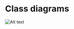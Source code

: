 # Class diagrams
![Alt text](http://www.plantuml.com/plantuml/png/lLDTIyCm57tlhxZC1pzmWxqM7uPR5HzMP0CHH2Hcjnf8cv5xzo1p_zsqMudjCYk8UydMctFFERad6H4BowjSHwSmmKmLYfKf83CMvj9Oj7S5eys4n4ZL_zexi8u0rkALs0h96w1o--myXeMI_EIgbv1f8_WvsaIHr888nkMgCYL5ARVb0vKlDUPOC0KLxYrAHGuUR-bSQOPIQEs_RuOlLQUlZAqXIWgsPldXgpk7tiyCtomI_ThBT9u4sThOgy_187ZOCB9j8zfF9I5MkM0J3AQnwTsUB0IB62PkzLskJ9L8l9Tq8yrCiJjRexIqM4RxVO3pXsbzpERq3bYgMJqLG6qdD2-lz7XxRGpnaTJIz4X2YLjPoHHvTmdCN_LsF8T7-9z2JHf_mnltv23APzo5JDDkK6YsNT8_0dl37bpq-zLlw-t4y2u8H4TNzHJtUaPOB5Qv_W80 "Estimator")
